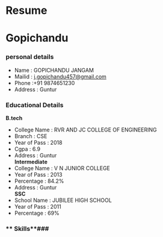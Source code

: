 # Resume
# Gopichandu
### personal details
- Name : GOPICHANDU JANGAM <br>
- Mailid : j.gopichandu457@gmail.com
- Phone :+91 9874651230
- Address : Guntur
### Educational Details
**B.tech**
- College Name : RVR AND JC COLLEGE OF ENGINEERING
- Branch : CSE
- Year of Pass : 2018
- Cgpa : 6.9
- Address : Guntur <br>
**Intermediate**
- College Name : V N JUNIOR COLLEGE
- Year of Pass : 2013
- Percentage : 84.2%
- Address : Guntur <br>
**SSC**
- School Name : JUBILEE HIGH SCHOOL
- Year of Pass : 2011
- Percentage : 69%
### ** Skills**###
